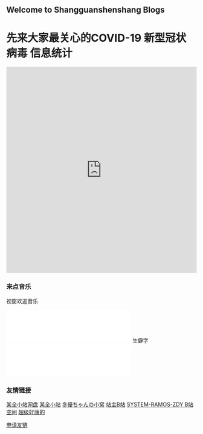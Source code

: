 ## Welcome to Shangguanshenshang Blogs

# 先来大家最关心的COVID-19 新型冠状病毒 信息统计
<iframe src="https://cn.bing.com/covidans/widget?&setlang=zh-CN&lcid=/TaiWan&mt=Map" height="545" frameborder="no" scrolling="no" border="0" width="100%"> </iframe>

### 来点音乐
视窗欢迎音乐
<iframe frameborder="no" border="0" marginwidth="0" marginheight="0" width=330 height=86 src="//music.163.com/outchain/player?type=2&id=528305962&auto=0&height=66"></iframe>
生僻字
<iframe frameborder="no" border="0" marginwidth="0" marginheight="0" width=330 height=86 src="//music.163.com/outchain/player?type=2&id=518781004&auto=0&height=66"></iframe>

### 友情链接
[某全小站网盘](https://file.cqzhx.top/)
[某全小站](http://www.cqzhx.top)
[冬優ちゃんの小窝](https://www.fuibafuyu.top/) 
[站主B站](https://space.bilibili.com/531522938)
[SYSTEM-RAMOS-ZDY B站空间](https://space.bilibili.com/493998035)
[超级好康的](http://toolbox.waterspo.top)

[申请友链](https://maifile.cn/pdf/k72082741770.pdf)
